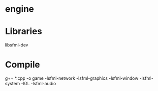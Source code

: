 # engine

# Libraries
libsfml-dev

# Compile
g++ *.cpp -o game -lsfml-network -lsfml-graphics -lsfml-window -lsfml-system -lGL -lsfml-audio
